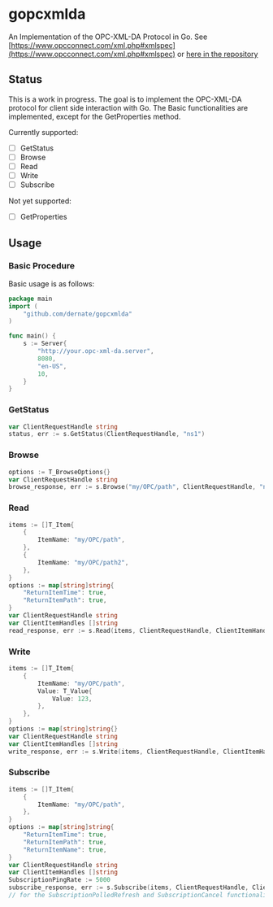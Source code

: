 # gopcxmlda
An Implementation of the OPC-XML-DA Protocol in Go. See [https://www.opcconnect.com/xml.php#xmlspec](https://www.opcconnect.com/xml.php#xmlspec) or [here in the repository](https://github.com/dernate/gopcxmlda/blob/main/docs/OPCDataAccessXMLSpecification.pdf)

## Status
This is a work in progress. The goal is to implement the OPC-XML-DA protocol for client side interaction with Go. The Basic functionalities are implemented, except for the GetProperties method.

Currently supported:
- [ ] GetStatus
- [ ] Browse
- [ ] Read
- [ ] Write
- [ ] Subscribe

Not yet supported:
- [ ] GetProperties

## Usage

### Basic Procedure
Basic usage is as follows:

```go
package main
import (
    "github.com/dernate/gopcxmlda"
)

func main() {
	s := Server{
		"http://your.opc-xml-da.server", 
		8080, 
		"en-US", 
		10,
	}
}
```

### GetStatus
```go
var ClientRequestHandle string
status, err := s.GetStatus(ClientRequestHandle, "ns1")
```

### Browse
```go
options := T_BrowseOptions{}
var ClientRequestHandle string
browse_response, err := s.Browse("my/OPC/path", ClientRequestHandle, "ns1", options)
```

### Read
```go
items := []T_Item{
    {
        ItemName: "my/OPC/path",
    },
    {
        ItemName: "my/OPC/path2",
    },
}
options := map[string]string{
    "ReturnItemTime": true,
	"ReturnItemPath": true,
}
var ClientRequestHandle string
var ClientItemHandles []string
read_response, err := s.Read(items, ClientRequestHandle, ClientItemHandles, "ns1", options)
```

### Write
```go
items := []T_Item{
    {
        ItemName: "my/OPC/path",
        Value: T_Value{
            Value: 123,
        },
    },
}
options := map[string]string{}
var ClientRequestHandle string
var ClientItemHandles []string
write_response, err := s.Write(items, ClientRequestHandle, ClientItemHandles, "ns1", options)
```

### Subscribe
```go
items := []T_Item{
    {
        ItemName: "my/OPC/path",
    },
}
options := map[string]string{
    "ReturnItemTime": true,
    "ReturnItemPath": true,
    "ReturnItemName": true,
}
var ClientRequestHandle string
var ClientItemHandles []string
SubscriptionPingRate := 5000
subscribe_response, err := s.Subscribe(items, ClientRequestHandle, ClientItemHandles, "ns1", true, SubscriptionPingRate, false, options)
// for the SubscriptionPolledRefresh and SubscriptionCancel functionality see client_test.go
```
